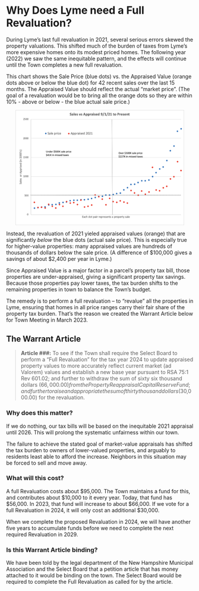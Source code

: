 # Why Does Lyme need a Full Revaluation?

During Lyme’s last full revaluation in 2021, several serious errors skewed the property valuations. This shifted much of the burden of taxes from Lyme’s more expensive homes onto its modest priced homes. The following year (2022) we saw the same inequitable pattern, and the effects will continue until the Town completes a new full revaluation.

This chart shows the Sale Price (blue dots) vs. the Appraised Value (orange dots above or below the blue dot) for 42 recent sales over the last 15 months. The Appraised Value should reflect the actual “market price”. (The goal of a revaluation would be to bring all the orange dots so they are within 10% - above or below - the blue actual sale price.)

<img style="max-width:90%; margin-left:auto; margin-right:auto; display:block; height:auto" src="./images/Sales-vs-Appraisal-2021-to-present.png" >

Instead, the revaluation of 2021 yieled appraised values (orange) that are significantly _below_ the blue dots (actual sale price).
This is especially true for higher-value properties:
many appraised values are hundreds of thousands of dollars below the sale price.
(A difference of $100,000 gives a savings of about $2,400 per year in Lyme.)

Since Appraised Value is a major factor in a parcel’s property tax bill, those properties are under-appraised, giving a significant property tax savings.
Because those properties pay lower taxes, the tax burden shifts to the remaining properties
in town to balance the Town’s budget.

The remedy is to perform a full revaluation – to “revalue” all the properties in Lyme, ensuring that homes in all price ranges carry their fair share of the property tax burden. That’s the reason we created the Warrant Article below for Town Meeting in March 2023.

## The Warrant Article

> **Article ###:** To see if the Town shall require the Select Board to perform a “Full Revaluation” for the tax year 2024 to update appraised property values to more accurately reflect current market (ad Valorem) values and establish a new base year pursuant to RSA 75:1 Rev 601.02; and further to withdraw the sum of sixty six thousand dollars ($66,000.00) from the Property Reappraisal Capital Reserve Fund; and further to raise and appropriate the sum of thirty thousand dollars ($30,000.00) for the revaluation.

<!-- ## Further Reading -->

<!-- -   [The Warrant Article](./#the-warrant-article) -->
<!-- -   [Why does this matter?](./#why-does-this-matter) -->
<!-- -   [What will this cost?](./#what-will-this-cost) -->
<!-- -   [Is this Warrant Article binding?](./#is-this-warrant-article-binding) -->
<!-- -   [Rationale: Why do we need a new Full Revaluation?](./#rationale--why-do-we-need-a-new-full-revaluation) -->
<!-- -   [What went wrong with the 2021 Revaluation?](/#what-went-wrong-with-the-2021-revaluation) -->
<!-- -   [What’s the remedy?](./#whats-the-remedy) -->
<!-- -   [Who are we?](./#who-are-we) -->
<!-- -   [New Hampshire legislation (RSAs) governing property assessments and taxes](./#new-hampshire-legislation) -->

<!--
### Rationale: Why do we need a new Full Revaluation?

In 2021, after the most recent Full Revaluation, the average tax increase in Lyme was 4%. Yet there was an explicable and huge variation in increases in actual bills, for some up over 30%, while others went down 10–20%. (I’m winging it here — is this a fair and accurate representation?). If you had renovated, expanded, or improved your property, that could explain your tax increase. But if your place has not been improved over the past few years, there is no reason for an increase greater than 4%. If your tax increase (or decrease!) was not about 4%, this is the result of the 2021 assessment process.

Many lower-valued properties (those under \$500,000) had taxes that went up more than 10%. At the same time, taxes on higher valued properties increased much less, or even went down! Some higher valued properties have lost value, according to the assessment. How is that possible in the hot real estate market that we saw in 2021–22?

This scatterplot shows exactly this — that there were many more tax increases among lower-valued properties.
(Insert revised Scatter Plot graph from BTLA letter here)

Furthermore, Lyme taxpayers expect the appraised value of their property to fairly and equitably reflect current market values, and NH law requires it. But the 2021 Full Revaluation did not achieve this. Property values soared during 2021, and all new appraisals should have reflected this overall increase in market value.

But as this graph shows, when you look at properties that have sold within the last 16 months in Lyme, the actual market value of properties valued at over \$500,000 was much higher than their appraised value in 2021.

(Insert Hebe’s updated chart here)

The appraisal of more expensive properties is considerably out of sync with the market. The total under-appraisal of these properties is nearly \$7M.

In contrast, less expensive properties generally sold at or near their appraised values.

When some properties are valued significantly below their market value, while others are valued at or above market value, the tax burden will not be shared equitably among them.

The revenues lost from these appraisals caused vast shifts in our property tax bills in 2021 when compared to 2020. Our town budget went up 4%, so we should have have seen tax bills increase by about that amount. But some of our bills showed a 20–30% increase, while many others stayed the same as 2020, or even decreased.

To see how much the tax on your property and that of your neighbors changed, check this link. You will only need to enter the street name to get the information about each property.

Ultimately, our concern is fairness. If all properties are appraised at the same relative value to market, the property tax burden would have been be shared equitably by all taxpayers. In Lyme, the impact of the undervaluation of expensive properties, as shown by market data in the chart above, resulted in a huge shift of the property tax burden to the lower-valued properties.
-->

### Why does this matter?

If we do nothing, our tax bills will be based on the inequitable 2021 appraisal until 2026. This will prolong the systematic unfairness within our town.

The failure to achieve the stated goal of market-value appraisals has shifted the tax burden to owners of lower-valued properties, and arguably to residents least able to afford the increase. Neighbors in this situation may be forced to sell and move away.

<!--
### What went wrong with the 2021 Revaluation?

I really need help with this section… it’s way too deep into the nitty-gritty for me to explain.

There is also concern about the process that was used to complete the 2021 Full Revaluation.

In examining the details, we find that the Assessor excluded 34 qualified sales — e.g. real market values — from consideration in his analysis. (Need to explain here a tiny bit about how this works and why it is important). Efforts to explore this further, by seeking explanations for their exclusion from the Select Board Office, have not yielded a response to date, despite numerous attempts. In addition, of the 61 properties that were included, 3 are known to be unqualified. This raises questions about the accuracy of the Revaluation.

And somehow the Town’s report to the State indicates that the amount of land in town has increased by xxx more acres in 2021. Of course, the Town’s borders have not changed, so this is impossible.

The 2021 Revaluation was not completed in a timely manner. The final results were delayed, and presented to the Select Board when they were already past the State’s required deadline. So there was not time for the Select Board to complete an adequate review prior to the State’s setting of our tax rate and issuing our tax bills.

Lastly, there were huge variations in land value assessments within neighborhoods. It is hard to see why abutting land should have vastly different values. For five properties on one short road in town, land values varied as follows: \$40,342 per acre, \$28,171 per acre, \$364,118 per acre, \$26,892 per acre, and \$147,684 per acre. An additional property on this road has a considerable parcel in current use, and was was valued at \$1,177 per acre. There has been no explanation for this vast variation.
-->
<!--
### What’s the remedy?

The Select Board has been made aware this problem, and of the systematic inequity in the total Revaluation, but they have not taken steps to remediate it. Therefore the current inequitable tax burden will continue for five years, until the next required Revaluation in 2026.

To remedy this, we are bringing the Article before Town Meeting in March, 2023. It will require the Select Board to perform a town-wide Revaluation in order to update appraised property values to more accurately reflect current market values for all properties, and to establish a new base year. This would involve a review of current sales, and an adjustment to all property valuations.

-->

### What will this cost?

A full Revaluation costs about \$95,000. The Town maintains a fund for this, and contributes about \$10,000 to it every year. Today, that fund has \$56,000. In 2023, that fund will increase to about \$66,000. If we vote for a full Revaluation in 2024, it will only cost an additional $30,000.

When we complete the proposed Revaluation in 2024, we will have another five years to accumulate funds before we need to complete the next required Revaluation in 2029.

### Is this Warrant Article binding?

We have been told by the legal department of the New Hampshire Municipal Association and the Select Board that a petition article that has money attached to it would be binding on the town. The Select Board would be required to complete the Full Revaluation as called for by the article.

<!--
### Didn't I see an earlier version...?

Yes. Our original article did not mention the cost of the revaluation: we had planned to ask to allocate the money from the floor at Town Meeting. We have been informed that an article without a money request would be treated as solely advisory. Consequently, we revised the article to include the cost, and will be asking those who already signed the petition to sign the new one.
-->
<!--
### Who are we?

We are a small ad hoc group of Lyme residents who have spent the last year carefully examining the 2021 Revaluation process and outcome.

List names (except for Rusty?)

### New Hampshire legislation

The following "RSAs" are the New Hampshire laws that govern property assessments and taxes.

“Rev 601.02RSA 21-J:11, I and III; RSA 21-J:13, VI; RSA 75:1; RSA 21-J:14-b” N.H. Code Admin. R. Rev 600 app APPENDIX

NH Rev Statutes 21-J:11-a Assessment Report. –
I. The commissioner shall report the degree to which assessments of a municipality achieve substantial compliance with applicable statutes and rules. The commissioner may consider whether:
(a) Level of assessments and uniformity of assessments are within acceptable ranges as recommended by the assessing standards board by considering, where appropriate, an assessment-to-sales-ratio study conducted by the department for the municipality;
(b) Assessment practices substantially comply with applicable statutes and rules;
(c) Exemption and credit procedures substantially comply with applicable statutes and rules;
(d) Assessments are based on reasonably accurate data; and
(e) Assessments of various types of properties are reasonably proportional to other types of properties within the municipality.
II. The commissioner shall issue a copy of the report upon its completion to the municipality and to the assessing standards board. The report shall be completed after the completion of the equalization of property valuations conducted pursuant to RSA 21-J:3, XIII. When issued, the report shall be a public document.
III. [Repealed.]
Source. 2001, 158:56. 2003, 307:7. 2004, 203:13, eff. June 11, 2004. 2013, 18:1, eff. May 16, 2013.
21-J:13 Rulemaking Authority. –
The commissioner shall adopt rules, pursuant to RSA 541-A, relative to:
I. The collection of state taxes administered by the department under RSA 21-J:1, II(a).
II. The form of inventories used by individuals and corporations to list taxable property for return to selectmen and assessors, and the form of return blanks used by selectmen in towns and assessors in cities to make certificates of the number of individuals and the ratable valuation of the ratable estates under RSA 21-J:3, I.
III. The uniform auditing of county accounts and a standardized chart of accounts for those county accounts kept by county officers under RSA 21-J:16.
IV. The uniformity of municipal accounts through a standardized chart of accounts under RSA 21-J:17.
V. [Repealed.]
VI. The approval of appraisers of taxable property including:
(a) Evidence of the professional capability of personnel to be employed under contract under RSA 21-J:11; and
(b) The content of the contract to be approved under RSA 21-J:11, as provided in RSA 71-B.
VII. (a) The format and type of information to be submitted by local units of government which the commissioner needs to establish and approve tax rates.
(b) Interpretations of any statutes used in establishing the tax rate.
(c) The method by which a local unit of government may appeal a decision made by the department in the establishment of tax rates under RSA 21-J:3, XV.
VIII. The criteria which must be met to qualify as a nonprofit housing or health care facility for the purposes of RSA 72:23-k.
IX. The forms and any other information that shall be furnished to the department to perform the annual equalization as required under RSA 21-J:3, XIII and RSA 21-J:15.
X. A method for collecting taxes by electronic transfer under RSA 21-J:3, XXI.
XI. [Repealed.]
XII. Certification, decertification, enforcement, and hearing requirements under RSA 21-J:14-f and 21-J:14-g.
XIII. [Repealed.]
XIV. The implementation and administration of a voluntary disclosure program established under RSA 21-J:3, XXXII.
Source. 1985, 204:1. 1987, 194:2. 1989, 399:2, I. 1991, 269:2, 3. 1993, 61:2. 1994, 325:4. 1999, 17:58, IV. 2001, 297:4. 2004, 203:2, 8. 2009, 144:250. 2011, 47:1, I, eff. May 23, 2011. 2013, 247:4, eff. Mar. 24, 2014. 2015, 276:246, eff. July 1, 2015.

75:1 How Appraised. – The selectmen shall appraise open space land pursuant to RSA 79-A:5, open space land with conservation restrictions pursuant to RSA 79-B:3, land with discretionary easements pursuant to RSA 79-C:7, residences on commercial or industrial zoned land pursuant to RSA 75:11, earth and excavations pursuant to RSA 72-B, land classified as land under qualifying farm structures pursuant to RSA 79-F, buildings and land appraised under RSA 79-G as qualifying historic buildings, qualifying chartered public school property appraised under RSA 79-H, residential rental property subject to a housing covenant under the low-income housing tax credit program pursuant to RSA 75:1-a, renewable generation facility property subject to a voluntary payment in lieu of taxes agreement under RSA 72:74 as determined under said agreement, and all other taxable property at its market value. Market value means the property's full and true value as the same would be appraised in payment of a just debt due from a solvent debtor. The selectmen shall receive and consider all evidence that may be submitted to them relative to the value of property, the value of which cannot be determined by personal examination.
Source. RS 42:1. CS 44:1. GS 52:1. 1872, 31:1. GL 56:1. PS 58:1. PL 63:1. RL 76:1. RSA 75:1. 1975, 197:1. 1977, 538:1. 2001, 158:51. 2008, 390:3, 4, eff. July 17, 2008. 2013, 203:3, eff. July 9, 2013. 2014, 277:3, eff. July 28, 2014. 2015, 266:3, eff. July 20, 2015.
21-J:14-b Powers and Duties of the Board. –
I. The assessing standards board shall recommend standards and appropriate legislation relative to:
(a) Standards to be followed by assessors, selectmen, and boards of assessors throughout the state, relating to the administration of the property tax and assessment of real property used in any state property tax system.
(b) The establishment of standards for monitoring of local assessment practices by the department of revenue administration and standards for audit by the department of revenue administration of municipalities.
(c) The establishment of standards for revaluations based on the most recent edition of the Uniform Standards of Professional Appraisal Practice (USPAP). The department of revenue administration shall in its assessment review process incorporate these standards and report its findings to the assessing standards board and the municipality, in accordance with RSA 21-J:11-a, II. These standards shall be reported to the assessing standards board for all reviews conducted on or after the April 1, 2006 assessment year. These standards shall be incorporated in the assessment review process for all reviews conducted on or after the April 1, 2007 assessment year.
(d) [Repealed.]
(e) Any study conducted for the purpose of determining the status of assessing practices or the improvement of assessing in the state.
I-a. The assessing standards board shall adopt rules, pursuant to RSA 541-A, relative to:
(a)(1) The establishment of the following standards for assessing officials:
(A) Certification standards;
(B) Continuing education standards;
(C) Decertification, suspension, and other disciplinary standards and sanctions; and
(D) The definition and practices which constitute sales chasing and penalties associated with knowingly committing or being party to sales chasing.
(2) The department of revenue administration shall be responsible for the enforcement of the standards adopted under subparagraph (a)(1).
(b) The forms and procedures necessary to fulfill the duties of the board consistent with board recommendations and to assure a fair opportunity for public comment.
(c) The establishment of practices and procedures for mass appraisal which shall become standards for assessing officials.
(d) The method of calculation and procedures to be used beginning July 1, 2010 to determine the amount of the residential property subject to a housing covenant under the low-income housing tax credit program pursuant to RSA 75:1-a. Such rules may include consideration of whether or not subsidies used to develop the properties, including tax credits, grants, and below-rate financing, should be included in the assessment determination.
II. All standards and practices developed or identified by the board, pursuant to this section, shall be reviewed and updated annually. The board shall hold at least one public forum annually to receive general comment through verbal and written testimony on assessing standards and practices. A quorum of the board shall not be required to hold such public forum.
III. The board, on or before December 1 of each year, shall report its findings and recommendations for proposed legislation to the governor, the president of the senate, the speaker of the house of representatives, the senate clerk, the house clerk, and the state library.
IV. The board shall meet, at least annually, to review the procedures of the prior year's ratio studies conducted by the department of revenue administration for the purposes of equalization and the evaluation of assessment performance and to establish procedures for improving the ratio studies for the forthcoming property tax year.
V. The board shall develop standards for equalization and shall review, revise, and approve the equalization manual published by the department of revenue administration. In developing its standards, the board shall review the standards of the International Association of Assessing Officials and any other standards that are consistent with the work of the board.
VI. The board shall annually determine, vote upon, and recommend to the department of revenue administration, the ratio study procedures for use in the forthcoming tax year. Prior to the adoption of such recommendations, the board shall hold at least one public forum annually to receive general comment through verbal and written testimony on the ratio study procedures. A quorum of the board shall not be required to hold such public forum.
Source. 2001, 297:2. 2003, 307:8. 2004, 203:3, 4. 2006, 193:2. 2008, 390:8. 2009, 228:1, 2. 2010, 257:1, 3, eff. July 6, 2010. 2012, 30:1, 2, eff. April 1, 2013. 2013, 20:2, eff. July 15, 2013. 2014, 232:1, 2, eff. Sept. 19, 2014. 2017, 132:1, eff. Aug. 15, 2017.

"Assessment" means an estimate of the quality, amount, size, features, or worth of real estate which is used as a basis for a municipalities' valuation in accordance with statutory requirements including, but not limited to those pursuant to RSA 75:1.

-->
